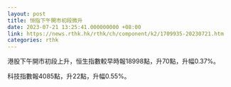 ```yaml
---
layout: post
title: 恒指下午開市初段微升
date: 2023-07-21 13:25:41.000000000 +08:00
link: https://news.rthk.hk/rthk/ch/component/k2/1709935-20230721.htm
categories: rthk
---
```


港股下午開市初段上升，恒生指數較早時報18998點，升70點，升幅0.37%。

科技指數報4085點，升22點，升幅0.55%。
